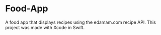 # Food-App
A food app that displays recipes using the edamam.com recipe API. This project was made with Xcode in Swift.
